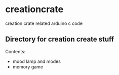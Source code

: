 # creationcrate
creation crate related arduino c code

## Directory for creation create stuff
Contents:
* mood lamp and modes
* memory game
